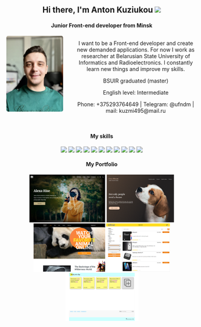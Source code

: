 <h2 align="center">Hi there, I'm Anton Kuziukou 
<img src="https://github.com/blackcater/blackcater/raw/main/images/Hi.gif" height="32"/></h2>
<h4 align="center">Junior Front-end developer from Minsk</h4>

<img src="./assets/photo.jpg" style="margin-right: 30px; border-radius: 5px" height="200px" align="left"><p style="margin-top: 30px;" align="center" text-align ="justify">
I want to be a Front-end developer and create new demanded
applications. For now I work as researcher at Belarusian State
University of Informatics and Radioelectronics. I constantly learn
new things and improve my skills.
</p>

<p align="center">BSUIR graduated (master)</p>
<p align="center">English level: Intermediate</p>  

<p align="center">Phone: +375293764649 | Telegram: @ufndm | mail: kuzmi495@mail.ru</p>  


<h4 align="center" style="margin-top: 50px">My skills</h4>

<p align="center">
<img height="25px" src="https://img.shields.io/badge/javascript-%23323330.svg?style=for-the-badge&logo=javascript&logoColor=%23F7DF1E"></img> <img height="25px" src="https://img.shields.io/badge/typescript-%23007ACC.svg?style=for-the-badge&logo=typescript&logoColor=white"></img> <img height="25px" src="https://img.shields.io/badge/html5-%23E34F26.svg?style=for-the-badge&logo=html5&logoColor=white"></img> <img height="25px" src="https://img.shields.io/badge/css3-%231572B6.svg?style=for-the-badge&logo=css3&logoColor=white"></img> <img height="25px" src="https://img.shields.io/badge/react-%2320232a.svg?style=for-the-badge&logo=react&logoColor=%2361DAFB"></img> <img height="25px" src="https://img.shields.io/badge/NPM-%23CB3837.svg?style=for-the-badge&logo=npm&logoColor=white"></img> <img height="25px" src="https://img.shields.io/badge/node.js-6DA55F?style=for-the-badge&logo=node.js&logoColor=white"></img> <img height="25px" src="https://img.shields.io/badge/webpack-%238DD6F9.svg?style=for-the-badge&logo=webpack&logoColor=black"></img> <img height="25px" src="https://img.shields.io/badge/SASS-hotpink.svg?style=for-the-badge&logo=SASS&logoColor=white"></img> <img height="25px" src="https://img.shields.io/badge/threejs-black?style=for-the-badge&logo=three.js&logoColor=white"></img> <img height="25px" src="https://img.shields.io/badge/figma-%23F24E1E.svg?style=for-the-badge&logo=figma&logoColor=white"></img>
</p>

<h4 align="center">My Portfolio</h4>

<p align="center">
<a href="https://rolling-scopes-school.github.io/proboynick-JSFEPRESCHOOL/portfolio/" target="_blank"><img src="./assets/portfolio.png" width="200px"></img></a> <a href="https://rolling-scopes-school.github.io/proboynick-JSFE2022Q1/shelter/pages/main/index.html" target="_blank"><img src="./assets/shelter.png" width="178px"></img></a> <a href="https://rolling-scopes-school.github.io/proboynick-JSFE2022Q3/online-zoo/pages/main/" target="_blank"><img src="./assets/online-zoo.png" width="189px"></img></a> <a href="https://viktoriyadatchuk.github.io/online-store/" target="_blank"><img src="./assets/online-store.png" width="168px"></img></a> <a href="https://proboynick.github.io/notelist/" target="_blank"><img src="./assets/notelist.png" width="193px"></img></a>
</p>

<!--
**proboynick/proboynick** is a ✨ _special_ ✨ repository because its `README.md` (this file) appears on your GitHub profile.

Here are some ideas to get you started:

- 🔭 I’m currently working on ...
- 🌱 I’m currently learning ...
- 👯 I’m looking to collaborate on ...
- 🤔 I’m looking for help with ...
- 💬 Ask me about ...
- 📫 How to reach me: ...
- 😄 Pronouns: ...
- ⚡ Fun fact: ...
-->
